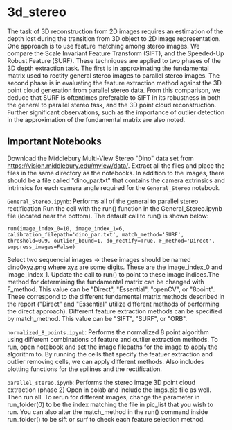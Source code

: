 # 3d_stereo

The task of 3D reconstruction from 2D images requires an estimation of the depth lost during the 
transition from 3D object to 2D image representation. One approach is to use feature matching among 
stereo images. We compare the Scale Invariant Feature Transform (SIFT), and the Speeded-Up Robust 
Feature (SURF). These techniques are applied to two phases of the 3D depth extraction task. 
The first is in approximating the fundamental matrix used to rectify general stereo images to parallel 
stereo images. The second phase is in evaluating the feature extraction method against the 3D point cloud
generation from parallel stereo data. From this comparison, we deduce that SURF is oftentimes preferable 
to SIFT in its robustness in both the general to parallel stereo task, and the 3D point cloud reconstruction. 
Further significant observations, such as the importance of outlier detection in the approximation of the 
fundamental matrix are also noted.

## Important Notebooks
Download the Middlebury Multi-View Stereo "Dino" data set from https://vision.middlebury.edu/mview/data/.
Extract all the files and place the files in the same directory as the notebooks. In addition to the images, 
there should be a file called "dino_par.txt" that contains the camera extrinsics and intrinsics for each camera angle
required for the `General_Stereo` notebook.

`General_Stereo.ipynb`: Performs all of the general to parallel stereo rectification 
Run the cell with the run() function in the General_Stereo.ipynb file (located near the bottom). The default call to run() is shown below:
```
run(image_index_0=10, image_index_1=6, calibration_filepath='dino_par.txt', match_method='SURF', threshold=0.9, outlier_bound=1, do_rectify=True, F_method='Direct', suppress_images=False)
```
Select two sequencial images -> these images should be named dino0xyz.png where xyz are some digits. These are the image_index_0 and image_index_1. 
Update the call to run() to point to these image indices.The method for determining the fundamental matrix can be changed with F_method. 
This value can be "Direct", "Essential", "openCV", or "8point". These correspond to the different fundamental matrix methods described in the report 
("Direct" and "Essential" utilize different methods of performing the direct approach). Different feature extraction methods can be specified by 
match_method. This value can be "SIFT", "SURF", or "ORB".


`normalized_8_points.ipynb`: Performs the normalized 8 point algorithm using different combinations of feature and outlier extraction methods.
To run, open notebook and set the image filepaths for the image to apply the algorithm to. By running the cells
that specify the featuer extraction and outlier removing cells, we can apply different methods. Also includes 
plotting functions for the epilines and the rectification.


`parallel_stereo.ipynb`: Performs the stereo image 3D point cloud extraction (phase 2)
Open in colab and include the Imgs.zip file as well. Then run all. To rerun for different images, change the 
parameter in run_folder(0) to be the index matching the file in pic_list that you wish to run. You can also alter 
the match_method in the run() command inside run_folder() to be sift or surf to check each feature selection method.